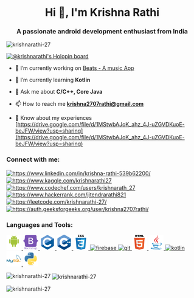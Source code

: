 <h1 align="center">Hi 👋, I'm Krishna Rathi</h1>
<h3 align="center">A passionate android development enthusiast from India</h3>


<p align="left"> <img src="https://komarev.com/ghpvc/?username=krishnarathi-27&label=Profile%20views&color=0e75b6&style=flat" alt="krishnarathi-27" /> </p>

[![@krishnarathi's Holopin board](https://holopin.me/krishnarathi)](https://holopin.io/@krishnarathi)

- 🔭 I’m currently working on [Beats - A music App](https://github.com/krishnarathi-27/Beats)

- 🌱 I’m currently learning **Kotlin**

- 💬 Ask me about **C/C++, Core Java**

- 📫 How to reach me **krishna2707rathi@gmail.com**

- 📄 Know about my experiences [https://drive.google.com/file/d/1MStwbAJoK_ahz_4J-uZGVDKuoE-beJFW/view?usp=sharing](https://drive.google.com/file/d/1MStwbAJoK_ahz_4J-uZGVDKuoE-beJFW/view?usp=sharing)

<h3 align="left">Connect with me:</h3>
<p align="left">
<a href="https://linkedin.com/in/https://www.linkedin.com/in/krishna-rathi-539b62200/" target="blank"><img align="center" src="https://raw.githubusercontent.com/rahuldkjain/github-profile-readme-generator/master/src/images/icons/Social/linked-in-alt.svg" alt="https://www.linkedin.com/in/krishna-rathi-539b62200/" height="30" width="40" /></a>
<a href="https://kaggle.com/https://www.kaggle.com/krishnarathi27" target="blank"><img align="center" src="https://raw.githubusercontent.com/rahuldkjain/github-profile-readme-generator/master/src/images/icons/Social/kaggle.svg" alt="https://www.kaggle.com/krishnarathi27" height="30" width="40" /></a>
<a href="https://www.codechef.com/users/https://www.codechef.com/users/krishnarath_27" target="blank"><img align="center" src="https://cdn.jsdelivr.net/npm/simple-icons@3.1.0/icons/codechef.svg" alt="https://www.codechef.com/users/krishnarath_27" height="30" width="40" /></a>
<a href="https://www.hackerrank.com/https://www.hackerrank.com/jitendrarathi821" target="blank"><img align="center" src="https://raw.githubusercontent.com/rahuldkjain/github-profile-readme-generator/master/src/images/icons/Social/hackerrank.svg" alt="https://www.hackerrank.com/jitendrarathi821" height="30" width="40" /></a>
<a href="https://www.leetcode.com/https://leetcode.com/krishnarathi-27/" target="blank"><img align="center" src="https://raw.githubusercontent.com/rahuldkjain/github-profile-readme-generator/master/src/images/icons/Social/leet-code.svg" alt="https://leetcode.com/krishnarathi-27/" height="30" width="40" /></a>
<a href="https://auth.geeksforgeeks.org/user/https://auth.geeksforgeeks.org/user/krishna2707rathi/" target="blank"><img align="center" src="https://raw.githubusercontent.com/rahuldkjain/github-profile-readme-generator/master/src/images/icons/Social/geeks-for-geeks.svg" alt="https://auth.geeksforgeeks.org/user/krishna2707rathi/" height="30" width="40" /></a>
</p>

<h3 align="left">Languages and Tools:</h3>
<p align="left"> <a href="https://developer.android.com" target="_blank" rel="noreferrer"> <img src="https://raw.githubusercontent.com/devicons/devicon/master/icons/android/android-original-wordmark.svg" alt="android" width="40" height="40"/> </a> <a href="https://getbootstrap.com" target="_blank" rel="noreferrer"> <img src="https://raw.githubusercontent.com/devicons/devicon/master/icons/bootstrap/bootstrap-plain-wordmark.svg" alt="bootstrap" width="40" height="40"/> </a> <a href="https://www.cprogramming.com/" target="_blank" rel="noreferrer"> <img src="https://raw.githubusercontent.com/devicons/devicon/master/icons/c/c-original.svg" alt="c" width="40" height="40"/> </a> <a href="https://www.w3schools.com/cpp/" target="_blank" rel="noreferrer"> <img src="https://raw.githubusercontent.com/devicons/devicon/master/icons/cplusplus/cplusplus-original.svg" alt="cplusplus" width="40" height="40"/> </a> <a href="https://www.w3schools.com/css/" target="_blank" rel="noreferrer"> <img src="https://raw.githubusercontent.com/devicons/devicon/master/icons/css3/css3-original-wordmark.svg" alt="css3" width="40" height="40"/> </a> <a href="https://firebase.google.com/" target="_blank" rel="noreferrer"> <img src="https://www.vectorlogo.zone/logos/firebase/firebase-icon.svg" alt="firebase" width="40" height="40"/> </a> <a href="https://git-scm.com/" target="_blank" rel="noreferrer"> <img src="https://www.vectorlogo.zone/logos/git-scm/git-scm-icon.svg" alt="git" width="40" height="40"/> </a> <a href="https://www.w3.org/html/" target="_blank" rel="noreferrer"> <img src="https://raw.githubusercontent.com/devicons/devicon/master/icons/html5/html5-original-wordmark.svg" alt="html5" width="40" height="40"/> </a> <a href="https://www.java.com" target="_blank" rel="noreferrer"> <img src="https://raw.githubusercontent.com/devicons/devicon/master/icons/java/java-original.svg" alt="java" width="40" height="40"/> </a> <a href="https://kotlinlang.org" target="_blank" rel="noreferrer"> <img src="https://www.vectorlogo.zone/logos/kotlinlang/kotlinlang-icon.svg" alt="kotlin" width="40" height="40"/> </a> <a href="https://www.mysql.com/" target="_blank" rel="noreferrer"> <img src="https://raw.githubusercontent.com/devicons/devicon/master/icons/mysql/mysql-original-wordmark.svg" alt="mysql" width="40" height="40"/> </a> <a href="https://www.python.org" target="_blank" rel="noreferrer"> <img src="https://raw.githubusercontent.com/devicons/devicon/master/icons/python/python-original.svg" alt="python" width="40" height="40"/> </a> </p>

<p><img align="left" src="https://github-readme-stats.vercel.app/api/top-langs?username=krishnarathi-27&show_icons=true&locale=en&layout=compact" alt="krishnarathi-27" /></p>

<p>&nbsp;<img align="center" src="https://github-readme-stats.vercel.app/api?username=krishnarathi-27&show_icons=true&locale=en" alt="krishnarathi-27" /></p>

<p><img align="center" src="https://github-readme-streak-stats.herokuapp.com/?user=krishnarathi-27&" alt="krishnarathi-27" /></p>

